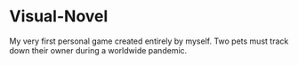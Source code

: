 # Visual-Novel
My very first personal game created entirely by myself. Two pets must track down their owner during a worldwide pandemic.

